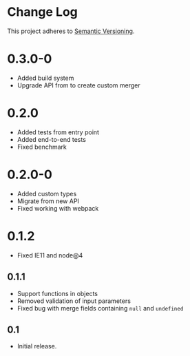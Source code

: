 # Change Log
This project adheres to [Semantic Versioning](http://semver.org/).

# 0.3.0-0
* Added build system
* Upgrade API from to create custom merger

# 0.2.0
* Added tests from entry point
* Added end-to-end tests
* Fixed benchmark

# 0.2.0-0
* Added custom types
* Migrate from new API
* Fixed working with webpack 

# 0.1.2
* Fixed IE11 and node@4

## 0.1.1
* Support functions in objects
* Removed validation of input parameters
* Fixed bug with merge fields containing `null` and `undefined`

## 0.1
* Initial release.
